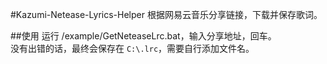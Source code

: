 #Kazumi-Netease-Lyrics-Helper
根据网易云音乐分享链接，下载并保存歌词。  
  
##使用
运行 /example/GetNeteaseLrc.bat，输入分享地址，回车。  
没有出错的话，最终会保存在 `C:\.lrc`，需要自行添加文件名。  